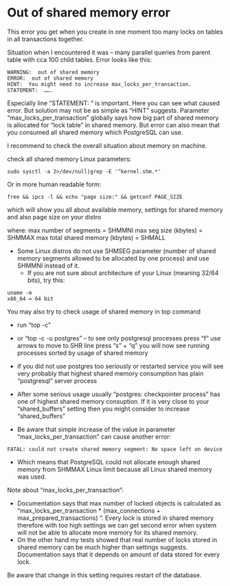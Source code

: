 # Out of shared memory error

This error you get when you create in one moment too many locks on tables in all transactions together.

Situation when I encountered it was – many parallel queries from parent table with cca 100 child tables.
Error looks like this:
```
WARNING:  out of shared memory
ERROR:  out of shared memory
HINT:  You might need to increase max_locks_per_transaction.
STATEMENT:  …….
```

Especially line “STATEMENT: ” is important. Here you can see what caused error. But solution may not be as simple as “HINT” suggests. Parameter “max_locks_per_transaction” globally says how big part of shared memory is allocated for “lock table” in shared memory. But error can also mean that you consumed all shared memory which PostgreSQL can use.

I recommend to check the overall situation about memory on machine.

check all shared memory Linux parameters:
```
sudo sysctl -a 2>/dev/null|grep -E '^kernel.shm.*'
```
Or in more human readable form:
```
free && ipcs -l && echo "page size:" && getconf PAGE_SIZE
```
which will show you all about available memory, settings for shared memory and also page size on your distro

where:
max number of segments = SHMMNI
max seg size (kbytes) = SHMMAX
max total shared memory (kbytes) = SHMALL

* Some Linux distros do not use SHMSEG parameter (number of shared memory segments allowed to be allocated by one process) and use SHMMNI instead of it.
  * If you are not sure about architecture of your Linux (meaning 32/64 bits), try this:
```
uname -m
x86_64 = 64 bit
```

You may also try to check usage of shared memory in top command
* run “top -c”
* or “top -c -u postgres” – to see only postgresql processes
press “f”
use arrows to move to SHR line
press “s” + “q”
you will now see running processes sorted by usage of shared memory

* if you did not use postgres too seriously or restarted service you will see very probably that highest shared memory consumption has plain “postgresql” server process
* After some serious usage usually “postgres: checkpointer process” has one of highest shared memory consuption. If it is very close to your “shared_buffers” setting then you might consider to increase “shared_buffers”
* Be aware that simple increase of the value in parameter “max_locks_per_transaction” can cause another error:
```
FATAL: could not create shared memory segment: No space left on device
```
  * Which means that PostgreSQL could not allocate enough shared memory from SHMMAX Linux limit because all Linux shared memory was used.

Note about “max_locks_per_transaction”:

* Documentation says that max number of locked objects is calculated as “max_locks_per_transaction * (max_connections + max_prepared_transactions) “. Every lock is stored in shared memory therefore with too high settings we can get second error when system will not be able to allocate more memory for its shared memory.
* On the other hand my tests showed that real number of locks stored in shared memory can be much higher than settings suggests. Documentation says that it depends on amount of data stored for every lock.

Be aware that change in this setting requires restart of the database.

